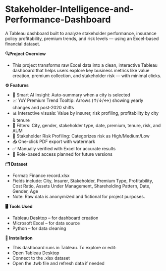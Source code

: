 # Stakeholder-Intelligence-and-Performance-Dashboard
A Tableau dashboard built to analyze stakeholder performance, insurance policy profitability, premium trends, and risk levels — using an Excel-based financial dataset.

**🔍Project Overview**
- This project transforms raw Excel data into a clean, interactive Tableau dashboard that helps users explore key business metrics like value creation, premium collection, and stakeholder risk — with minimal clicks.

**⚙️ Features**
- 🔎 Smart AI Insight: Auto-summary when a city is selected
- 📈 YoY Premium Trend Tooltip: Arrows (↑/↓/↔) showing yearly changes and post-2020 shifts
- 📊 Interactive visuals: Value by insurer, risk profiling, profitability by city & tenure
- 🎯 Filters: City, gender, stakeholder type, date, premium, tenure, risk, and AUM
- 🧠 Stakeholder Risk Profiling: Categorizes risk as High/Medium/Low
- 📤 One-click PDF export with watermark
- ✅ Manually verified with Excel for accurate results
- 👤 Role-based access planned for future versions

**🗂️ Dataset**
- Format: Finance record.xlsx
- Fields include: City, Insurer, Stakeholder, Premium Type, Profitability, Cost Ratio, Assets Under Management, Shareholding Pattern, Date, Gender, Age
- Note: Raw data is anonymized and fictional for project purposes.

**🖥️ Tools Used**
- Tableau Desktop – for dashboard creation
- Microsoft Excel – for data source
- Python – for data cleaning

**📄 Installation**
- This dashboard runs in Tableau. To explore or edit:
- Open Tableau Desktop
- Connect to the .xlsx dataset
- Open the .twb file and refresh data if needed

